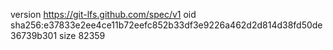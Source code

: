 version https://git-lfs.github.com/spec/v1
oid sha256:e37833e2ee4ce11b72eefc852b33df3e9226a462d2d814d38fd50de36739b301
size 82359
